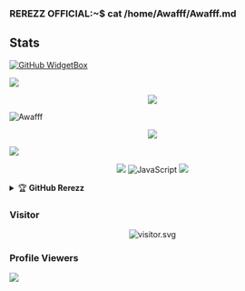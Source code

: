 ### REREZZ OFFICIAL:~$ cat /home/Awafff/Awafff.md

## Stats
[![GitHub WidgetBox](https://github-widgetbox.vercel.app/api/profile?username=Awafff&data=followers,repositories,stars,commits&theme=nautilus)](https://github.com/Awafff)

![](https://github-profile-summary-cards.vercel.app/api/cards/profile-details?username=Awafff&theme=monokai)
<p align="center"><a href="https://github.com/Awafff"><img src="https://github-readme-stats.vercel.app/api?username=Awafff&show_icons=true&theme=radical"></a></p>
<p><img align="center" src="https://github-readme-streak-stats.herokuapp.com/?user=Awafff&theme=dark" alt="Awafff" /></p>
<p align="center"><a href="https://github.com/BOTCAHX"><img src="https://github-readme-stats.vercel.app/api/top-langs/?username=Awafff&theme=radical&layout=compact"></a></p> 
<img src="https://github-readme-stats.vercel.app/api/top-langs/?username=Awafff&theme=vue">


<p align="center">
    <img src="https://img.shields.io/badge/OS-Windows-blue?&logo=Windows" />
    <img alt="JavaScript" src="https://img.shields.io/badge/javascript%20-%23323330.svg?&style=for-the-badge&logo=javascript&logoColor=%23F7DF1E"/>
    <img src="https://img.shields.io/badge/Text%20Editor-Visual%20Studio%20Code-blue?&logo=visual%20studio%20code&logoColor=blue" />
</hal>
<details>
    <summary>&#127942 <b>GitHub Rerezz</b></summary><br/>

![Github Trophy](https://github-profile-trophy.vercel.app/?username=Awafff)

</details>

<h3 align="left">Visitor</h3>
<p align="center">
<img src="https://count.caliphdev.my.id/get/@BOTCAHX?theme=rule34" alt="visitor.svg">
</p>

### Profile Viewers
<img align="center" src="https://profile-counter.glitch.me/{Awafff}/count.svg"/></p> 
